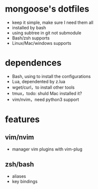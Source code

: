 # mongoose's dotfiles 

- keep it simple, make sure I need them all
- installed by bash
- using subtree in git not submodule
- Bash/zsh supports
- Linux/Mac/windows supports

# dependences

- Bash, using to install the configurations
- Lua, dependented by z.lua
- wget/curl，to install other tools
- tmux，todo: shuld Mac installed it?
- vim/nvim，need python3 support

# features

## vim/nvim

- manager vim plugins with vim-plug

## zsh/bash

- aliases
- key bindings
